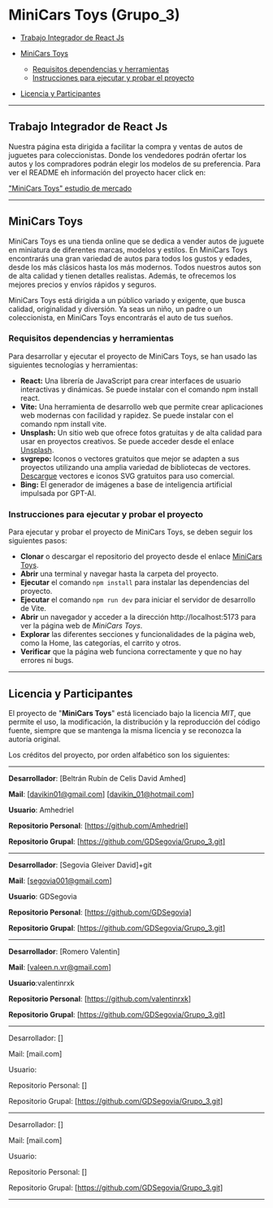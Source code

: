 # MiniCars Toys (Grupo_3)

- [Trabajo Integrador de React Js](#trabajo-integrador-de-react-js)

- [MiniCars Toys](#minicars-toys)
  - [Requisitos dependencias y herramientas](#requisitos-dependencias-y-herramientas)
  - [Instrucciones para ejecutar y probar el proyecto](#instrucciones-para-ejecutar-y-probar-el-proyecto)

- [Licencia y Participantes](#licencia-y-participantes)

---

## Trabajo Integrador de React Js 

Nuestra página esta dirigida a facilitar la compra y ventas de autos de juguetes para coleccionistas. Donde los vendedores podrán ofertar los autos y los compradores podrán elegir los modelos de su preferencia. Para ver el README eh información del proyecto hacer click en:

["MiniCars Toys" estudio de mercado](proyecto-tienda/README.md)



---

## **MiniCars Toys**

MiniCars Toys es una tienda online que se dedica a vender autos de juguete en miniatura de diferentes marcas, modelos y estilos. En MiniCars Toys encontrarás una gran variedad de autos para todos los gustos y edades, desde los más clásicos hasta los más modernos. Todos nuestros autos son de alta calidad y tienen detalles realistas. Además, te ofrecemos los mejores precios y envíos rápidos y seguros.

MiniCars Toys está dirigida a un público variado y exigente, que busca calidad, originalidad y diversión. Ya seas un niño, un padre o un coleccionista, en MiniCars Toys encontrarás el auto de tus sueños.

### Requisitos dependencias y herramientas
Para desarrollar y ejecutar el proyecto de MiniCars Toys, se han usado las siguientes tecnologías y herramientas:

- **React:** Una librería de JavaScript para crear interfaces de usuario interactivas y dinámicas. Se puede instalar con el comando npm install react.
- **Vite:** Una herramienta de desarrollo web que permite crear aplicaciones web modernas con facilidad y rapidez. Se puede instalar con el comando npm install vite.
- **Unsplash:** Un sitio web que ofrece fotos gratuitas y de alta calidad para usar en proyectos creativos. Se puede acceder desde el enlace [Unsplash](https://unsplash.com/es/images "ir allá").
- **svgrepo:** Iconos o vectores gratuitos que mejor se adapten a sus proyectos utilizando una amplia variedad de bibliotecas de vectores. [Descargue](https://www.svgrepo.com/ "Ir a página") vectores e iconos SVG gratuitos para uso comercial.
- **Bing:** El generador de imágenes a base de inteligencia artificial impulsada por GPT-AI.


### Instrucciones para ejecutar y probar el proyecto
Para ejecutar y probar el proyecto de MiniCars Toys, se deben seguir los siguientes pasos:

- **Clonar** o descargar el repositorio del proyecto desde el enlace [MiniCars Toys](https://github.com/GDSegovia/Grupo_3 "Ir al Repositorio").
- **Abrir** una terminal y navegar hasta la carpeta del proyecto.
- **Ejecutar** el comando `npm install` para instalar las dependencias del proyecto.
- **Ejecutar** el comando ``npm run dev`` para iniciar el servidor de desarrollo de Vite.
- **Abrir** un navegador y acceder a la dirección http://localhost:5173 para ver la página web de *MiniCars Toys*.
- **Explorar** las diferentes secciones y funcionalidades de la página web, como la Home, las categorías, el carrito y otros.
- **Verificar** que la página web funciona correctamente y que no hay errores ni bugs.

---

## Licencia y Participantes

El proyecto de "**MiniCars Toys**" está licenciado bajo la licencia *MIT*, que permite el uso, la modificación, la distribución y la reproducción del código fuente, siempre que se mantenga la misma licencia y se reconozca la autoría original.

Los créditos del proyecto, por orden alfabético son los siguientes:

---

**Desarrollador**: [Beltrán Rubín de Celis David Amhed]

**Mail**: [davikin01@gmail.com] [davikin_01@hotmail.com]

**Usuario**: Amhedriel

**Repositorio Personal**: [https://github.com/Amhedriel]

**Repositorio Grupal**: [https://github.com/GDSegovia/Grupo_3.git]

---

**Desarrollador**: [Segovia Gleiver David]+git 

**Mail**: [segovia001@gmail.com]

**Usuario**: GDSegovia

**Repositorio Personal**: [https://github.com/GDSegovia]

**Repositorio Grupal**: [https://github.com/GDSegovia/Grupo_3.git]

---

**Desarrollador**: [Romero Valentin]

**Mail**: [valeen.n.vr@gmail.com]

**Usuario**:valentinrxk

**Repositorio Personal**: [https://github.com/valentinrxk]

**Repositorio Grupal**: [https://github.com/GDSegovia/Grupo_3.git]

---

Desarrollador: []

Mail: [mail.com]

Usuario: 

Repositorio Personal: []

Repositorio Grupal: [https://github.com/GDSegovia/Grupo_3.git]

---

Desarrollador: []

Mail: [mail.com]

Usuario: 

Repositorio Personal: []

Repositorio Grupal: [https://github.com/GDSegovia/Grupo_3.git]






---

